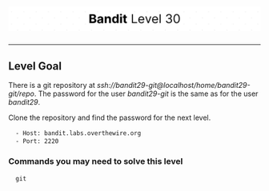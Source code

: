 # ![Bandit Level 30](https://github.com/YunusEmreAlps/Scenarios/blob/master/CTF/ctf-bandit/Bandit%20Assets/Bandit30.png?raw=true)

---

## Level Goal

There is a git repository at *ssh://bandit29-git@localhost/home/bandit29-git/repo*. The password for the user *bandit29-git* is the same as for the user *bandit29*.

Clone the repository and find the password for the next level.

``` {.sh}
  - Host: bandit.labs.overthewire.org
  - Port: 2220
```

### Commands you may need to solve this level

``` {.sh}
  git
```
